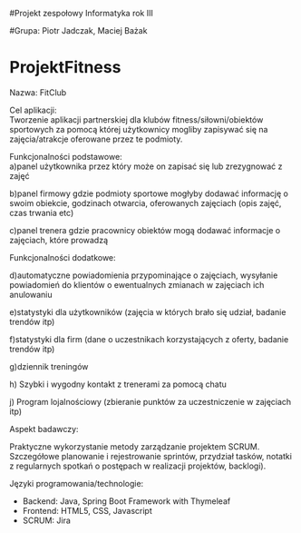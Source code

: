 #Projekt zespołowy Informatyka rok III

#Grupa: Piotr Jadczak, Maciej Bażak

# ProjektFitness

Nazwa:
FitClub

Cel aplikacji:  
Tworzenie aplikacji partnerskiej dla klubów fitness/siłowni/obiektów sportowych za pomocą której użytkownicy mogliby zapisywać się na zajęcia/atrakcje oferowane przez te podmioty.

Funkcjonalności podstawowe:  
a)panel użytkownika przez który może on zapisać się lub zrezygnować z zajęć

b)panel firmowy gdzie podmioty sportowe mogłyby dodawać informację o swoim obiekcie, godzinach otwarcia, oferowanych zajęciach (opis zajęć, czas trwania etc)

c)panel trenera gdzie pracownicy obiektów mogą dodawać informacje o zajęciach, które prowadzą

Funkcjonalności dodatkowe:

d)automatyczne powiadomienia przypominające o zajęciach, wysyłanie powiadomień do klientów o ewentualnych zmianach w zajęciach ich anulowaniu 

e)statystyki dla użytkowników (zajęcia w których brało się udział, badanie trendów itp)

f)statystyki dla firm (dane o uczestnikach korzystających z oferty, badanie trendów itp)

g)dziennik treningów  

h) Szybki i wygodny kontakt z trenerami za pomocą chatu

j) Program lojalnościowy (zbieranie punktów za uczestniczenie w zajęciach itp)

Aspekt badawczy:

Praktyczne wykorzystanie metody zarządzanie projektem SCRUM. Szczegółowe planowanie i rejestrowanie sprintów, przydział tasków, notatki z regularnych spotkań o postępach w realizacji projektów, backlogi).


Języki programowania/technologie:  
- Backend: Java, Spring Boot Framework with Thymeleaf
- Frontend: HTML5, CSS, Javascript
- SCRUM: Jira
